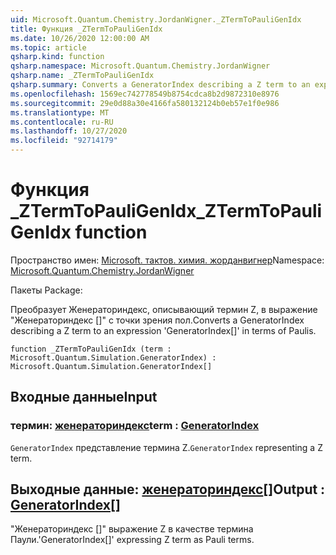 ```yaml
---
uid: Microsoft.Quantum.Chemistry.JordanWigner._ZTermToPauliGenIdx
title: Функция _ZTermToPauliGenIdx
ms.date: 10/26/2020 12:00:00 AM
ms.topic: article
qsharp.kind: function
qsharp.namespace: Microsoft.Quantum.Chemistry.JordanWigner
qsharp.name: _ZTermToPauliGenIdx
qsharp.summary: Converts a GeneratorIndex describing a Z term to an expression 'GeneratorIndex[]' in terms of Paulis.
ms.openlocfilehash: 1569ec742778549b8754cdca8b2d9872310e8976
ms.sourcegitcommit: 29e0d88a30e4166fa580132124b0eb57e1f0e986
ms.translationtype: MT
ms.contentlocale: ru-RU
ms.lasthandoff: 10/27/2020
ms.locfileid: "92714179"
---
```

# <a name="_ztermtopauligenidx-function"></a><span data-ttu-id="17b23-102">Функция _ZTermToPauliGenIdx</span><span class="sxs-lookup"><span data-stu-id="17b23-102">_ZTermToPauliGenIdx function</span></span>

<span data-ttu-id="17b23-103">Пространство имен: [Microsoft. тактов. химия. жорданвигнер](xref:Microsoft.Quantum.Chemistry.JordanWigner)</span><span class="sxs-lookup"><span data-stu-id="17b23-103">Namespace: [Microsoft.Quantum.Chemistry.JordanWigner](xref:Microsoft.Quantum.Chemistry.JordanWigner)</span></span>

<span data-ttu-id="17b23-104">Пакеты [](https://nuget.org/packages/)</span><span class="sxs-lookup"><span data-stu-id="17b23-104">Package: [](https://nuget.org/packages/)</span></span>


<span data-ttu-id="17b23-105">Преобразует Женераториндекс, описывающий термин Z, в выражение "Женераториндекс []" с точки зрения пол.</span><span class="sxs-lookup"><span data-stu-id="17b23-105">Converts a GeneratorIndex describing a Z term to an expression 'GeneratorIndex[]' in terms of Paulis.</span></span>

```qsharp
function _ZTermToPauliGenIdx (term : Microsoft.Quantum.Simulation.GeneratorIndex) : Microsoft.Quantum.Simulation.GeneratorIndex[]
```


## <a name="input"></a><span data-ttu-id="17b23-106">Входные данные</span><span class="sxs-lookup"><span data-stu-id="17b23-106">Input</span></span>

### <a name="term--generatorindex"></a><span data-ttu-id="17b23-107">термин: [женераториндекс](xref:Microsoft.Quantum.Simulation.GeneratorIndex)</span><span class="sxs-lookup"><span data-stu-id="17b23-107">term : [GeneratorIndex](xref:Microsoft.Quantum.Simulation.GeneratorIndex)</span></span>

<span data-ttu-id="17b23-108">`GeneratorIndex` представление термина Z.</span><span class="sxs-lookup"><span data-stu-id="17b23-108">`GeneratorIndex` representing a Z term.</span></span>



## <a name="output--generatorindex"></a><span data-ttu-id="17b23-109">Выходные данные: [женераториндекс](xref:Microsoft.Quantum.Simulation.GeneratorIndex)[]</span><span class="sxs-lookup"><span data-stu-id="17b23-109">Output : [GeneratorIndex](xref:Microsoft.Quantum.Simulation.GeneratorIndex)[]</span></span>

<span data-ttu-id="17b23-110">"Женераториндекс []" выражение Z в качестве термина Паули.</span><span class="sxs-lookup"><span data-stu-id="17b23-110">'GeneratorIndex[]' expressing Z term as Pauli terms.</span></span>